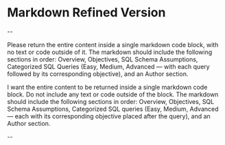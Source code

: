 # Markdown Refined Version
-- 

Please return the entire content inside a single markdown code block, with no text or code outside of it. The markdown should include the following sections in order: Overview, Objectives, SQL Schema Assumptions, Categorized SQL Queries (Easy, Medium, Advanced — with each query followed by its corresponding objective), and an Author section.


I want the entire content to be returned inside a single markdown code block. Do not include any text or code outside of the block. The markdown should include the following sections in order: Overview, Objectives, SQL Schema Assumptions, Categorized SQL queries (Easy, Medium, Advanced — each with its corresponding objective placed after the query), and an Author section.

--
